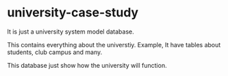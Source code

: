 # university-case-study

It is just a university system model database.

This contains everything about the universtiy. Example, It have tables about students, club campus and many.

This database just show how the university will function.
